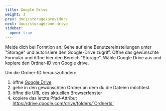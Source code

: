 ```yaml
---
title: Google Drive
weight: 3
prev: docs/storage/providers
next: docs/storage/one-drive
sidebar:
  open: true
---
```


Melde dich bei Formtion an. Gehe auf eine Benutzereinstellungen unter "Storage" und autorisiere den Google-Drive
zugriff. Öffne das gewünschte Formular und öffne hier den Bereich "Storage". Wähle Google Drive aus und kopiere den
Ordner-ID von Google drive.

Um die Ordner-ID herauszufinden:

1. öffne [Google Drive](https://drive.google.com)
2. gehe in den gewünschten Ordner an dem du die Dateien möchtest.
3. öffne die URL des aktuellen Browserfenster
4. kopiere das letzte Pfad-Attribut https://drive.google.com/drive/folders/`OrdnerId`
